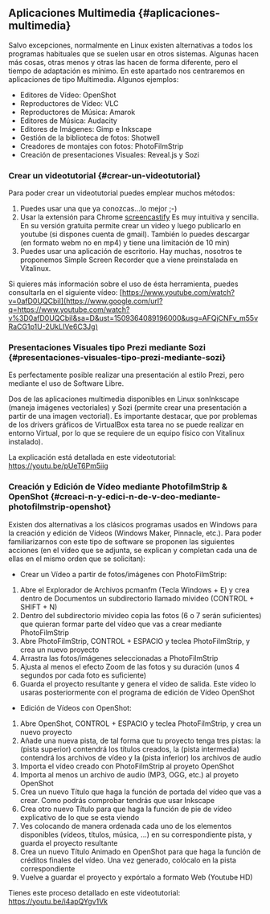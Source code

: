 ## Aplicaciones Multimedia {#aplicaciones-multimedia}

Salvo excepciones, normalmente en Linux existen alternativas a todos los programas habituales que se suelen usar en otros sistemas. Algunas hacen más cosas, otras menos y otras las hacen de forma diferente, pero el tiempo de adaptación es mínimo. En este apartado nos centraremos en aplicaciones de tipo Multimedia. Algunos ejemplos:

*   Editores de Vídeo: OpenShot
*   Reproductores de Vídeo: VLC
*   Reproductores de Música: Amarok
*   Editores de Música: Audacity
*   Editores de Imágenes: Gimp e Inkscape
*   Gestión de la biblioteca de fotos: Shotwell
*   Creadores de montajes con fotos: PhotoFilmStrip
*   Creación de presentaciones Visuales: Reveal.js y Sozi

### Crear un videotutorial {#crear-un-videotutorial}

Para poder crear un videotutorial puedes emplear muchos métodos:

1.  Puedes usar una que ya conozcas...lo mejor ;-)
2.  Usar la extensión para Chrome [screencastify](https://www.google.com/url?q=https://chrome.google.com/webstore/detail/screencastify-screen-vide/mmeijimgabbpbgpdklnllpncmdofkcpn&sa=D&ust=1509364089195000&usg=AFQjCNFnLFMc5Mckap_ogDrD5j_cjfRRng) Es muy intuitiva y sencilla. En su versión gratuita permite crear un video y luego publicarlo en youtube (si dispones cuenta de gmail). También lo puedes descargar (en formato webm no en mp4) y tiene una limitación de 10 min)
3.  Puedes usar una aplicación de escritorio. Hay muchas, nosotros te proponemos Simple Screen Recorder que a viene preinstalada en Vitalinux.

Si quieres más información sobre el uso de ésta herramienta, puedes consultarla en el siguiente vídeo: [https://www.youtube.com/watch?v=0afD0UQCbiI](https://www.google.com/url?q=https://www.youtube.com/watch?v%3D0afD0UQCbiI&sa=D&ust=1509364089196000&usg=AFQjCNFv_m55vRaCG1p1U-2UkLIVe6C3Jg)

### Presentaciones Visuales tipo Prezi mediante Sozi {#presentaciones-visuales-tipo-prezi-mediante-sozi}

Es perfectamente posible realizar una presentación al estilo Prezi, pero mediante el uso de Software Libre.

Dos de las aplicaciones multimedia disponibles en Linux sonInkscape (maneja imágenes vectoriales) y Sozi (permite crear una presentación a partir de una imagen vectorial). Es importante destacar, que por problemas de los drivers gráficos de VirtualBox esta tarea no se puede realizar en entorno Virtual, por lo que se requiere de un equipo físico con Vitalinux instalado).

La explicación está detallada en este videotutorial: https://youtu.be/pUeT6Pm5iig

### Creación y Edición de Vídeo mediante PhotofilmStrip &amp; OpenShot {#creaci-n-y-edici-n-de-v-deo-mediante-photofilmstrip-openshot}

Existen dos alternativas a los clásicos programas usados en Windows para la creación y edición de Vídeos (Windows Maker, Pinnacle, etc.). Para poder familiarizarnos con este tipo de software se proponen las siguientes acciones (en el vídeo que se adjunta, se explican y completan cada una de ellas en el mismo orden que se solicitan):

*   Crear un Vídeo a partir de fotos/imágenes con PhotoFilmStrip:

1.  Abre el Explorador de Archivos pcmanfm (Tecla Windows + E) y crea dentro de Documentos un subdirectorio llamado mivideo (CONTROL + SHIFT + N)
2.  Dentro del subdirectorio mivideo copia las fotos (6 o 7 serán suficientes) que quieran formar parte del vídeo que vas a crear mediante PhotoFilmStrip
3.  Abre PhotoFilmStrip, CONTROL + ESPACIO y teclea PhotoFilmStrip, y crea un nuevo proyecto
4.  Arrastra las fotos/imágenes seleccionadas a PhotoFilmStrip
5.  Ajusta al menos el efecto Zoom de las fotos y su duración (unos 4 segundos por cada foto es suficiente)
6.  Guarda el proyecto resultante y genera el vídeo de salida. Este vídeo lo usaras posteriormente con el programa de edición de Vídeo OpenShot

*   Edición de Vídeos con OpenShot:

1.  Abre OpenShot, CONTROL + ESPACIO y teclea PhotoFilmStrip, y crea un nuevo proyecto
2.  Añade una nueva pista, de tal forma que tu proyecto tenga tres pistas: la (pista superior) contendrá los títulos creados, la (pista intermedia) contendrá los archivos de vídeo y la (pista inferior) los archivos de audio
3.  Importa el vídeo creado con PhotoFilmStrip al proyeto OpenShot
4.  Importa al menos un archivo de audio (MP3, OGG, etc.) al proyeto OpenShot
5.  Crea un nuevo Título que haga la función de portada del vídeo que vas a crear. Como podrás comprobar tendrás que usar Inkscape
6.  Crea otro nuevo Título para que haga la función de pie de vídeo explicativo de lo que se esta viendo
7.  Ves colocando de manera ordenada cada uno de los elementos disponibles (vídeos, títulos, música, ...) en su correspondiente pista, y guarda el proyecto resultante
8.  Crea un nuevo Título Animado en OpenShot para que haga la función de créditos finales del vídeo. Una vez generado, colócalo en la pista correspondiente
9.  Vuelve a guardar el proyecto y expórtalo a formato Web (Youtube HD)

Tienes este proceso detallado en este videotutorial:  https://youtu.be/i4apQYgv1Vk